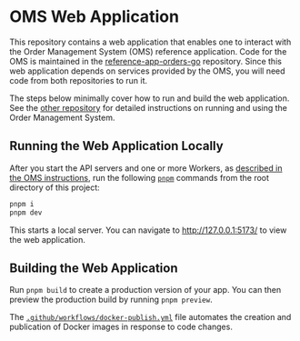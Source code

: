 # OMS Web Application

This repository contains a web application that enables one to interact with the Order 
Management System (OMS) reference application. Code for the OMS is maintained in the 
[reference-app-orders-go](https://github.com/temporalio/reference-app-orders-go)
repository. Since this web application depends on services provided by the OMS, you will 
need code from both repositories to run it. 

The steps below minimally cover how to run and build the web application. See the 
[other repository](https://github.com/temporalio/reference-app-orders-go) 
for detailed instructions on running and using the Order Management System. 


## Running the Web Application Locally

After you start the API servers and one or more Workers, as [described in the 
OMS instructions](https://github.com/temporalio/reference-app-orders-go?tab=readme-ov-file#quickstart), 
run the following [`pnpm`](https://pnpm.io/) commands from the root directory of this project:

```bash
pnpm i
pnpm dev
```

This starts a local server. You can navigate to http://127.0.0.1:5173/ to view the web application. 


## Building the Web Application

Run `pnpm build` to create a production version of your app. You can then preview the production build by
running `pnpm preview`.

The [`.github/workflows/docker-publish.yml`](https://github.com/temporalio/reference-app-orders-web/blob/main/.github/workflows/docker-publish.yml) 
file automates the creation and publication of Docker images in response to code changes. 
